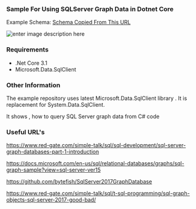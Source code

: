 ### Sample For Using SQLServer Graph Data  in Dotnet Core
Example Schema:
[Schema Copied From This URL](https://docs.microsoft.com/en-us/sql/relational-databases/graphs/sql-graph-sample?view=sql-server-ver15)

![enter image description here](https://docs.microsoft.com/en-us/sql/relational-databases/graphs/media/person-cities-restaurants-tables.png?view=sql-server-ver15)
### Requirements

 - .Net Core 3.1
 - Microsoft.Data.SqlClient


### Other Information
The example repository uses latest Microsoft.Data.SqlClient library . It is replacement for System.Data.SqlClient.

It shows , how to query SQL Server graph data from C# code

### Useful URL's

https://www.red-gate.com/simple-talk/sql/sql-development/sql-server-graph-databases-part-1-introduction

https://docs.microsoft.com/en-us/sql/relational-databases/graphs/sql-graph-sample?view=sql-server-ver15

https://github.com/bytefish/SqlServer2017GraphDatabase

https://www.red-gate.com/simple-talk/sql/t-sql-programming/sql-graph-objects-sql-server-2017-good-bad/
